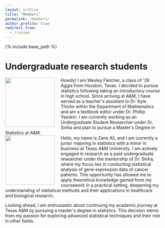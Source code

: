 ```yaml
---
layout: archive
title: "Members"
permalink: /members/
author_profile: true
redirect_from:
  - /resume
---
```


{% include base_path %}

**Undergraduate research students**
=====

<img src="http://samiransinha.github.io/images/students/Wesley_picture2024.jpg" align="left" width="160px" style="margin-right: 20px;"/>
Howdy! I am Wesley Fletcher, a class of '26 Aggie from Houston, Texas. I decided to pursue statistics following taking an introductory course in high school. Since arriving at A&M, I have served as a teacher's assistant to Dr. Kyle Thicke within the Department of Mathematics and am a textbook editor under Dr. Phillip Yasskin. I am currently working as an Undergraduate Student Researcher under Dr. Sinha and plan to pursue a Master's Degree in Statistics at A&M.


<br clear="left"/>

<img src="http://samiransinha.github.io/images/students/ZaneAli2024.jpg" align="left" width="160px" style="margin-right: 20px;"/>
Hello, my name is Zane Ali, and I am currently a junior majoring in statistics with a minor in business at Texas A&M University. I am actively engaged in research as a paid undergraduate researcher under the mentorship of Dr. Sinha, where my focus lies in conducting statistical analysis of gene expression data of cancer patients. This opportunity has allowed me to apply theoretical knowledge gained from my coursework in a practical setting, deepening my understanding of statistical methods and their applications in healthcare and biological research.

Looking ahead, I am enthusiastic about continuing my academic journey at Texas A&M by pursuing a master's degree in statistics. This decision stems from my passion for exploring advanced statistical techniques and their role in other fields. 


<br clear="left"/>
<!--<a href="http://samiransinha.github.io/images/students/Wesley_picture.jpg">Wesley Fletcher</a>.-->
